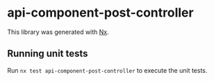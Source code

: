 # api-component-post-controller

This library was generated with [Nx](https://nx.dev).

## Running unit tests

Run `nx test api-component-post-controller` to execute the unit tests.
